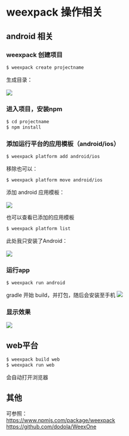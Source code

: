 # weexpack 操作相关
## android 相关
### weexpack 创建项目

``` bash
$ weexpack create projectname
```
生成目录：<br/><br/>
![](http://7xr1vo.com1.z0.glb.clouddn.com/314ED92C-277B-4BA1-BCC4-68CD392F9027.png)

### 进入项目，安装npm

``` bash
$ cd projectname 
$ npm install
```

### 添加运行平台的应用模板（android/ios）

``` bash
$ weexpack platform add android/ios
```
移除也可以：
``` bash
$ weexpack platform move android/ios
```

添加 android 应用模板：<br/><br/>
![](http://7xr1vo.com1.z0.glb.clouddn.com/F80C160D-1A29-438F-B750-2C755D5B53CA.png)

也可以查看已添加的应用模板

``` bash
$ weexpack platform list
```
此处我只安装了Android：<br/><br/>
![](http://7xr1vo.com1.z0.glb.clouddn.com/356792C8-F399-4265-819F-E8DB46174D55.png)

### 运行app

``` bash
$ weexpack run android
```
gradle 开始 build，并打包，随后会安装至手机
![](http://7xr1vo.com1.z0.glb.clouddn.com/89932233-3AF7-4E41-ADC9-06A45D00C161.png)


### 显示效果
![](http://7xr1vo.com1.z0.glb.clouddn.com/device-2017-02-21-214737.png)

## web平台

``` bash
$ weexpack build web
$ weexpack run web
```
会自动打开浏览器

## 其他
可参照：<br/>
https://www.npmjs.com/package/weexpack<br/>
https://github.com/dodola/WeexOne
